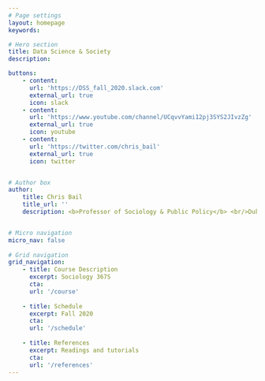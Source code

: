 ```yaml
---
# Page settings
layout: homepage
keywords:

# Hero section
title: Data Science & Society
description: 

buttons:
    - content:
      url: 'https://DSS_fall_2020.slack.com'
      external_url: true
      icon: slack
    - content:
      url: 'https://www.youtube.com/channel/UCqvvYami12pj3SYS2JIvzZg'
      external_url: true
      icon: youtube      
    - content:
      url: 'https://twitter.com/chris_bail'
      external_url: true
      icon: twitter


# Author box
author: 
    title: Chris Bail
    title_url: ''
    description: <b>Professor of Sociology & Public Policy</b> <br/>Duke University <br/> https://www.chrisbail.net/ 


# Micro navigation
micro_nav: false
    
# Grid navigation
grid_navigation:
    - title: Course Description
      excerpt: Sociology 367S
      cta:
      url: '/course'
      
    - title: Schedule
      excerpt: Fall 2020
      cta: 
      url: '/schedule'
      
    - title: References
      excerpt: Readings and tutorials
      cta: 
      url: '/references'
---
```

